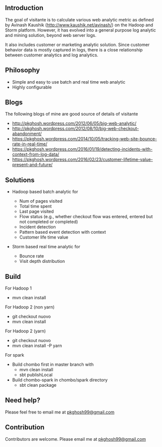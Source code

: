 ## Introduction
The goal of visitante is to calculate various web analytic metric as defined by 
Avinash Kaushik (http://www.kaushik.net/avinash/) on the Hadoop and Storm platform.
However, it has evolved into a general purpose log analytic and mining solution, beyond 
web server logs. 

It also includes customer or marketing  analytic solution. Since customer behavior data 
is mostly captured in logs, there is a close relationship between customer analytics and 
log analytics.

## Philosophy
* Simple and easy to use batch and real time web analytic
* Highly configurable

## Blogs
The following blogs of mine are good source of details of visitante

* http://pkghosh.wordpress.com/2012/06/05/big-web-analytic/
* http://pkghosh.wordpress.com/2012/08/10/big-web-checkout-abandonment/
* https://pkghosh.wordpress.com/2014/10/05/tracking-web-site-bounce-rate-in-real-time/
* https://pkghosh.wordpress.com/2016/01/19/detecting-incidents-with-context-from-log-data/
* https://pkghosh.wordpress.com/2016/02/23/customer-lifetime-value-present-and-future/

## Solutions
* Hadoop based batch analytic for 
    * Num of pages visited
    * Total time spent 
    * Last page visited
    * Flow status (e.g., whether checkout flow was entered, entered but not completed or completed)
    * Incident detection
	* Pattern based event detection with context
    * Customer life time value

* Storm based real time analytic for
    * Bounce rate
    * Visit depth distribution

## Build
For Hadoop 1
* mvn clean install

For Hadoop 2 (non yarn)
* git checkout nuovo
* mvn clean install

For Hadoop 2 (yarn)
* git checkout nuovo
* mvn clean install -P yarn

For spark
* Build chombo first in master branch with 
	* mvn clean install  
	* sbt publishLocal
* Build chombo-spark in  chombo/spark directory
	* sbt clean package

## Need help?
Please feel free to email me at pkghosh99@gmail.com

## Contribution
Contributors are welcome. Please email me at pkghosh99@gmail.com



